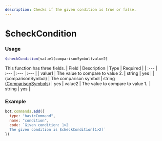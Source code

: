 ```yaml
---
description: Checks if the given condition is true or false.
---
```


# $checkCondition
### Usage
```php
$checkCondition[value1(comparisonSymbol)value2]
```
This function has three fields.
| Field | Description | Type | Required |
| :--- | :--- | :--- | :--- |
| value1 | The value to compare to value 2. | string | yes |
| (comparisonSymbol) | The comparison symbol | string [(ComparisonSymbols)](typedefs/comparisonsymbols.md) | yes
| value2 | The value to compare to value 1. | string | yes |

### Example
```js
bot.commands.add({
  type: "basicCommand",
  name: "condition",
  code: `Given condition: 1>2
  The given condition is $checkCondition[1>2]`
})
```

